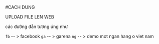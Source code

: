 #CACH DUNG

UPLOAD FILE LEN WEB

các đường đẫn tương ứng như 

`fb` -- > facebook
`ga` -- > garena
`ng` -- > demo mot ngan hang o viet nam

